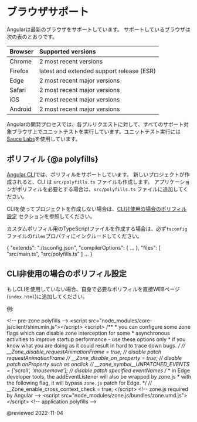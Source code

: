 # ブラウザサポート

Angularは最新のブラウザをサポートしています。
サポートしているブラウザは次の表のとおりです。

| Browser | Supported versions |
|:---     |:---                |
| Chrome  | 2 most recent versions                      |
| Firefox | latest and extended support release \(ESR\) |
| Edge    | 2 most recent major versions                |
| Safari  | 2 most recent major versions                |
| iOS     | 2 most recent major versions                |
| Android | 2 most recent major versions                |

<div class="alert is-helpful">

Angularの開発プロセスでは、各プルリクエストに対して、すべてのサポート対象ブラウザ上でユニットテストを実行しています。ユニットテスト実行には[Sauce Labs](https://saucelabs.com/)を使用しています。

</div>

## ポリフィル {@a polyfills}

[Angular CLI](cli)では、ポリフィルをサポートしています。
新しいプロジェクトが作成されると、CLI は `src/polyfills.ts` ファイルも作成します。
アプリケーションがポリフィルを必要とする場合は、`src/polyfills.ts` ファイルに追加してください。

CLIを使ってプロジェクトを作成しない場合は、[CLI非使用の場合のポリフィル設定](#non-cli) セクションを参照してください。

カスタムポリフィル用のTypeScriptファイルを作成する場合は、必ず`tsconfig`ファイルの`files`プロパティにインクルードしてください。

<code-example language="jsonc" syntax="jsonc">

{
  "extends": "./tsconfig.json",
  "compilerOptions": {
    ...
  },
  "files": [
    "src/main.ts",
    "src/polyfills.ts"
  ]
  ...
}

</code-example>

<a id="non-cli"></a>

## CLI非使用の場合のポリフィル設定

もしCLIを使用していない場合、自身で必要なポリフィルを直接WEBページ(`index.html`)に追加してください。

例:

<code-example header="src/index.html" language="html">

&lt;!-- pre-zone polyfills --&gt;
&lt;script src="node_modules/core-js/client/shim.min.js"&gt;&lt;/script&gt;
&lt;script>
  /**
   &ast; you can configure some zone flags which can disable zone interception for some
   &ast; asynchronous activities to improve startup performance - use these options only
   &ast; if you know what you are doing as it could result in hard to trace down bugs.
   */
  // &lowbar;&lowbar;Zone_disable_requestAnimationFrame = true; // disable patch requestAnimationFrame
  // &lowbar;&lowbar;Zone_disable_on_property = true; // disable patch onProperty such as onclick
  // &lowbar;&lowbar;zone_symbol__UNPATCHED_EVENTS = ['scroll', 'mousemove']; // disable patch specified eventNames
  /*
   &ast; in Edge developer tools, the addEventListener will also be wrapped by zone.js
   &ast; with the following flag, it will bypass `zone.js` patch for Edge.
   */
  // &lowbar;&lowbar;Zone_enable_cross_context_check = true;
&lt;/script&gt;
&lt;!-- zone.js required by Angular --&gt;
&lt;script src="node_modules/zone.js/bundles/zone.umd.js"&gt;&lt;/script&gt;
&lt;!-- application polyfills --&gt;

</code-example>

<!-- links -->

<!-- external links -->

<!-- end links -->

@reviewed 2022-11-04
